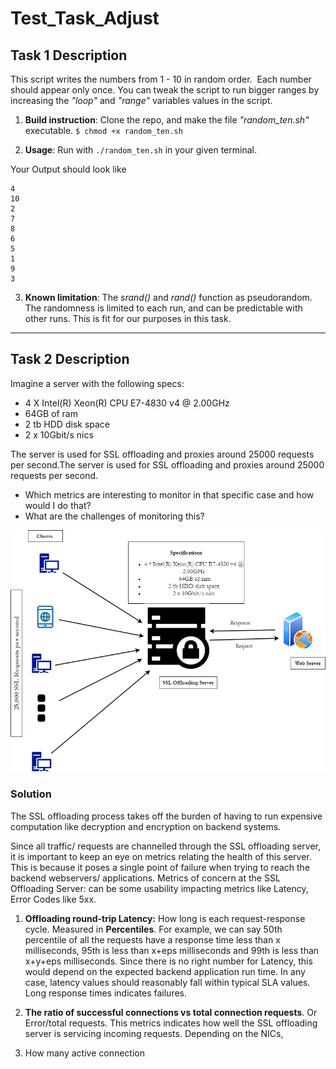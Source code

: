 # **Test_Task_Adjust**

## **Task 1 Description**  

This script writes the numbers from 1 - 10 in random order.  Each number should appear only once.
You can tweak the script to run bigger ranges by increasing the _"loop"_ and _"range"_ variables values in the script.

1. **Build instruction**: Clone the repo, and make the file *"random_ten.sh"* executable. 
`$ chmod +x random_ten.sh` 

2. **Usage**: Run with `./random_ten.sh`  in your given terminal. 

Your Output should look like 
``` 
4
10
2
7
8
6
5
1
9
3
```

3. **Known limitation**:
The _srand()_ and _rand()_ function as pseudorandom. The randomness is limited to each run, and can be predictable with other runs. This is fit for our purposes in this task.  

***

## **Task 2 Description** 

Imagine a server with the following specs:

* 4 X Intel(R) Xeon(R) CPU E7-4830 v4 @ 2.00GHz
* 64GB of ram
* 2 tb HDD disk space
* 2 x 10Gbit/s nics

The server is used for SSL offloading and proxies around 25000 requests per second.The server is used for SSL offloading and proxies around 25000
requests per second.
*  Which metrics are interesting to monitor in that specific case and how would I do that? 
* What are the challenges of monitoring
this?


![Image](https://github.com/JayNoblez/Test_Task_Adjust/blob/master/Adjust.png)

### Solution 
The SSL offloading process takes off the burden of having to run expensive computation like decryption and encryption on backend systems.

Since all traffic/ requests are channelled through the SSL offloading server, it is important to keep an eye on metrics relating the health of this server. This is because it poses a single point of failure when trying to reach the backend webservers/ applications.
Metrics of concern at the SSL Offloading Server: can be some usability impacting metrics like Latency, Error Codes like 5xx. 

1. **Offloading round-trip Latency:** How long is each request-response cycle. Measured in **Percentiles**. For example, we can say 50th percentile of all the requests have a response time less than x milliseconds, 95th is less than x+eps milliseconds and 99th is less than x+y+eps milliseconds.
Since there is no right number for Latency, this would depend on the expected backend application run time. In any case, latency values should reasonably fall within typical SLA values.
Long response times indicates failures.

2. **The ratio of successful connections vs total connection requests**. 
Or Error/total requests. This metrics indicates how well the SSL offloading server is servicing incoming requests. Depending on the NICs, 

3. How many active connection  
